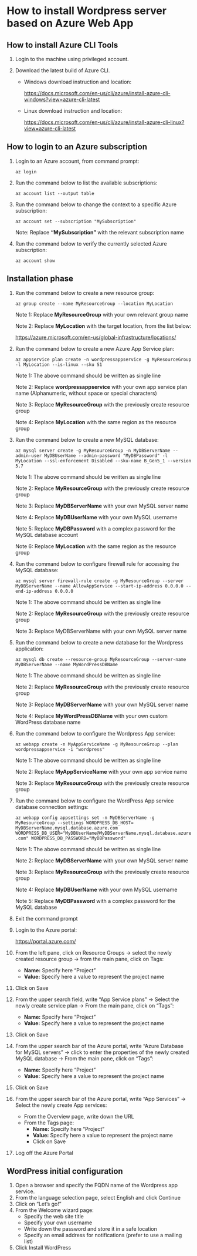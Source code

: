 # How to install Wordpress server based on Azure Web App

## How to install Azure CLI Tools

1. Login to the machine using privileged account.

2. Download the latest build of Azure CLI.

   + Windows download instruction and location:

     https://docs.microsoft.com/en-us/cli/azure/install-azure-cli-windows?view=azure-cli-latest

   + Linux download instruction and location:

     https://docs.microsoft.com/en-us/cli/azure/install-azure-cli-linux?view=azure-cli-latest



## How to login to an Azure subscription

1. Login to an Azure account, from command prompt:

   `az login`

2. Run the command below to list the available subscriptions:

   `az account list --output table`

3. Run the command below to change the context to a specific Azure subscription:

   `az account set --subscription "MySubscription"`

   Note: Replace **“MySubscription”** with the relevant subscription name

4. Run the command below to verify the currently selected Azure subscription:

   `az account show`



## Installation phase

1. Run the command below to create a new resource group:

   `az group create --name MyResourceGroup --location MyLocation`

   Note 1: Replace **MyResourceGroup** with your own relevant group name

   Note 2: Replace **MyLocation** with the target location, from the list below:

   https://azure.microsoft.com/en-us/global-infrastructure/locations/

2. Run the command below to create a new Azure App Service plan:

   `az appservice plan create -n wordpressappservice -g MyResourceGroup -l MyLocation --is-linux --sku S1`

   Note 1: The above command should be written as single line

   Note 2: Replace **wordpressappservice** with your own app service plan name (Alphanumeric, without space or special characters)

   Note 3: Replace **MyResourceGroup** with the previously create resource group

   Note 4: Replace **MyLocation** with the same region as the resource group

3. Run the command below to create a new MySQL database:

   `az mysql server create -g MyResourceGroup -n MyDBServerName --admin-user MyDBUserName --admin-password "MyDBPassword" -l MyLocation --ssl-enforcement Disabled --sku-name B_Gen5_1 --version 5.7`

   Note 1: The above command should be written as single line

   Note 2: Replace **MyResourceGroup** with the previously create resource group

   Note 3: Replace **MyDBServerName** with your own MySQL server name

   Note 4: Replace **MyDBUserName** with your own MySQL username

   Note 5: Replace **MyDBPassword** with a complex password for the MySQL database account

   Note 6: Replace **MyLocation** with the same region as the resource group

4. Run the command below to configure firewall rule for accessing the MySQL database:

   `az mysql server firewall-rule create -g MyResourceGroup --server MyDBServerName --name AllowAppService --start-ip-address 0.0.0.0 --end-ip-address 0.0.0.0`

   Note 1: The above command should be written as single line

   Note 2: Replace **MyResourceGroup** with the previously create resource group

   Note 3: Replace MyDBServerName with your own MySQL server name

5. Run the command below to create a new database for the Wordpress application:

   `az mysql db create --resource-group MyResourceGroup --server-name MyDBServerName --name MyWordPressDBName`

   Note 1: The above command should be written as single line

   Note 2: Replace **MyResourceGroup** with the previously create resource group

   Note 3: Replace **MyDBServerName** with your own MySQL server name

   Note 4: Replace **MyWordPressDBName** with your own custom WordPress database name

6. Run the command below to configure the Wordpress App service:

   `az webapp create -n MyAppServiceName -g MyResourceGroup --plan wordpressappservice -i "wordpress"`

   Note 1: The above command should be written as single line

   Note 2: Replace **MyAppServiceName** with your own app service name

   Note 3: Replace **MyResourceGroup** with the previously create resource group

7. Run the command below to configure the WordPress App service database connection settings:

   `az webapp config appsettings set -n MyDBServerName -g MyResourceGroup --settings WORDPRESS_DB_HOST= MyDBServerName.mysql.database.azure.com WORDPRESS_DB_USER="MyDBUserName@MyDBServerName.mysql.database.azure.com" WORDPRESS_DB_PASSWORD="MyDBPassword"`

   Note 1: The above command should be written as single line

   Note 2: Replace **MyDBServerName** with your own MySQL server name

   Note 3: Replace **MyResourceGroup** with the previously create resource group

   Note 4: Replace **MyDBUserName** with your own MySQL username

   Note 5: Replace **MyDBPassword** with a complex password for the MySQL database

8. Exit the command prompt

9. Login to the Azure portal:

   https://portal.azure.com/

10. From the left pane, click on Resource Groups -> select the newly created resource group -> from the main pane, click on Tags:

    + **Name:** Specify here “Project”
    + **Value:** Specify here a value to represent the project name

11. Click on Save

12. From the upper search field, write “App Service plans” -> Select the newly create service plan -> From the main pane, click on “Tags”:

    + **Name:** Specify here “Project”
    + **Value:** Specify here a value to represent the project name

13. Click on Save
14. From the upper search bar of the Azure portal, write “Azure Database for MySQL servers” -> click to enter the properties of the newly created MySQL database -> From the main pane, click on “Tags”:
    + **Name:** Specify here “Project”
    + **Value:** Specify here a value to represent the project name
15. Click on Save
16. From the upper search bar of the Azure portal, write “App Services” -> Select the newly create App services:
    + From the Overview page, write down the URL
    + From the Tags page:
      + **Name:** Specify here “Project”
      + **Value:** Specify here a value to represent the project name
      + Click on Save

17. Log off the Azure Portal



## WordPress initial configuration

1. Open a browser and specify the FQDN name of the Wordpress app service.
2. From the language selection page, select English and click Continue
3. Click on “Let’s go!”
4. From the Welcome wizard page:
   + Specify the web site title
   + Specify your own username
   + Write down the password and store it in a safe location
   + Specify an email address for notifications (prefer to use a mailing list)
5. Click Install WordPress